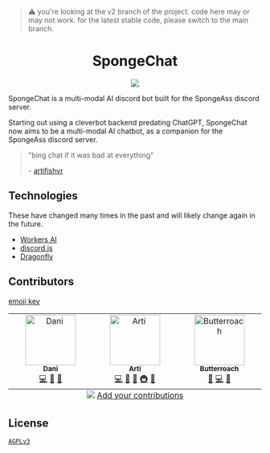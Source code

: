 > :warning: you're looking at the v2 branch of the project. code here may or may not work. for the latest stable code, please switch to the main branch.

<h1 align="center">SpongeChat</h1>
<p align="center">
  <a href="https://skillicons.dev">
    <img src="https://skillicons.dev/icons?i=discordjs,cloudflare,bun" />
  </a>
</p>
SpongeChat is a multi-modal AI discord bot built for the SpongeAss discord server.

Starting out using a cleverbot backend predating ChatGPT, SpongeChat now aims to be a multi-modal AI chatbot, as a companion for the SpongeAss discord server.

> "bing chat if it was bad at everything"
>
> \- [artifishvr](https://github.com/artifishvr)

## Technologies

These have changed many times in the past and will likely change again in the future.

- [Workers AI](https://ai.cloudflare.com/)
- [discord.js](https://discord.js.org)
- [Dragonfly](https://www.dragonflydb.io/)

## Contributors

[emoji key](https://allcontributors.org/docs/en/emoji-key)

<!-- ALL-CONTRIBUTORS-LIST:START - Do not remove or modify this section -->
<!-- prettier-ignore-start -->
<!-- markdownlint-disable -->
<table>
  <tbody>
    <tr>
      <td align="center" valign="top" width="14.28%"><a href="https://www.danny.works/"><img src="https://avatars.githubusercontent.com/u/28845225?v=4?s=100" width="100px;" alt="Dani"/><br /><sub><b>Dani</b></sub></a><br /><a href="https://github.com/spongedsc/SpongeChat/commits?author=daniwasonline" title="Code">💻</a> <a href="#ideas-daniwasonline" title="Ideas, Planning, & Feedback">🤔</a> <a href="https://github.com/spongedsc/SpongeChat/pulls?q=is%3Apr+reviewed-by%3Adaniwasonline" title="Reviewed Pull Requests">👀</a></td>
      <td align="center" valign="top" width="14.28%"><a href="https://github.com/artifishvr"><img src="https://avatars.githubusercontent.com/u/59352535?v=4?s=100" width="100px;" alt="Arti"/><br /><sub><b>Arti</b></sub></a><br /><a href="https://github.com/spongedsc/SpongeChat/commits?author=artifishvr" title="Code">💻</a> <a href="#ideas-artifishvr" title="Ideas, Planning, & Feedback">🤔</a> <a href="https://github.com/spongedsc/SpongeChat/pulls?q=is%3Apr+reviewed-by%3Aartifishvr" title="Reviewed Pull Requests">👀</a> <a href="#infra-artifishvr" title="Infrastructure (Hosting, Build-Tools, etc)">🚇</a> <a href="#design-artifishvr" title="Design">🎨</a></td>
      <td align="center" valign="top" width="14.28%"><a href="https://github.com/Butterroach"><img src="https://avatars.githubusercontent.com/u/111113093?v=4?s=100" width="100px;" alt="Butterroach"/><br /><sub><b>Butterroach</b></sub></a><br /><a href="https://github.com/spongedsc/SpongeChat/issues?q=author%3AButterroach" title="Bug reports">🐛</a> <a href="https://github.com/spongedsc/SpongeChat/commits?author=Butterroach" title="Code">💻</a> <a href="#ideas-Butterroach" title="Ideas, Planning, & Feedback">🤔</a></td>
    </tr>
  </tbody>
  <tfoot>
    <tr>
      <td align="center" size="13px" colspan="7">
        <img src="https://raw.githubusercontent.com/all-contributors/all-contributors-cli/1b8533af435da9854653492b1327a23a4dbd0a10/assets/logo-small.svg">
          <a href="https://all-contributors.js.org/docs/en/bot/usage">Add your contributions</a>
        </img>
      </td>
    </tr>
  </tfoot>
</table>

<!-- markdownlint-restore -->
<!-- prettier-ignore-end -->

<!-- ALL-CONTRIBUTORS-LIST:END -->

## License

[`AGPLv3`](https://choosealicense.com/licenses/agpl-3.0)
